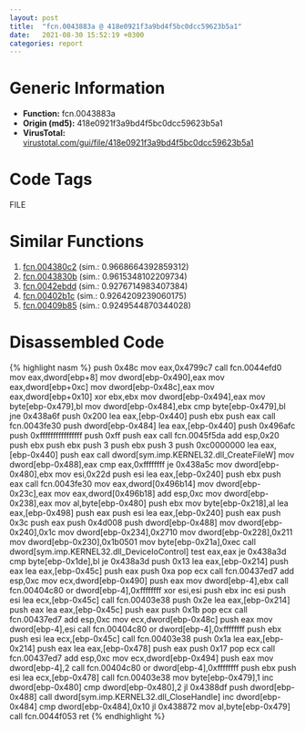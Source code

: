 ```yaml
---
layout: post
title:  "fcn.0043883a @ 418e0921f3a9bd4f5bc0dcc59623b5a1"
date:   2021-08-30 15:52:19 +0300
categories: report
---
```


# Generic Information
- **Function:** fcn.0043883a
- **Origin (md5):** 418e0921f3a9bd4f5bc0dcc59623b5a1
- **VirusTotal:** [virustotal.com/gui/file/418e0921f3a9bd4f5bc0dcc59623b5a1][virustotal_ref]

# Code Tags
<span class="tag" id="FILE">FILE</span>


# Similar Functions

1. [fcn.004380c2][similar_1_ref] (sim.: 0.9668664392859312)
2. [fcn.0043830b][similar_2_ref] (sim.: 0.9615348102209734)
3. [fcn.0042ebdd][similar_3_ref] (sim.: 0.9276714983407384)
4. [fcn.00402b1c][similar_4_ref] (sim.: 0.9264209239060175)
5. [fcn.00409b85][similar_5_ref] (sim.: 0.9249544870344028)


# Disassembled Code

{% highlight nasm %}
push 0x48c
mov eax,0x4799c7
call fcn.0044efd0
mov eax,dword[ebp+8]
mov dword[ebp-0x490],eax
mov eax,dword[ebp+0xc]
mov dword[ebp-0x48c],eax
mov eax,dword[ebp+0x10]
xor ebx,ebx
mov dword[ebp-0x494],eax
mov byte[ebp-0x479],bl
mov dword[ebp-0x484],ebx
cmp byte[ebp-0x479],bl
jne 0x438a6f
push 0x200
lea eax,[ebp-0x440]
push ebx
push eax
call fcn.0043fe30
push dword[ebp-0x484]
lea eax,[ebp-0x440]
push 0x496afc
push 0xffffffffffffffff
push 0xff
push eax
call fcn.0045f5da
add esp,0x20
push ebx
push ebx
push 3
push ebx
push 3
push 0xc0000000
lea eax,[ebp-0x440]
push eax
call dword[sym.imp.KERNEL32.dll_CreateFileW]
mov dword[ebp-0x488],eax
cmp eax,0xffffffff
je 0x438a5c
mov dword[ebp-0x480],ebx
mov esi,0x22d
push esi
lea eax,[ebp-0x240]
push ebx
push eax
call fcn.0043fe30
mov eax,dword[0x496b14]
mov dword[ebp-0x23c],eax
mov eax,dword[0x496b18]
add esp,0xc
mov dword[ebp-0x238],eax
mov al,byte[ebp-0x480]
push ebx
mov byte[ebp-0x218],al
lea eax,[ebp-0x498]
push eax
push esi
lea eax,[ebp-0x240]
push eax
push 0x3c
push eax
push 0x4d008
push dword[ebp-0x488]
mov dword[ebp-0x240],0x1c
mov dword[ebp-0x234],0x2710
mov dword[ebp-0x228],0x211
mov dword[ebp-0x230],0x1b0501
mov byte[ebp-0x21a],0xec
call dword[sym.imp.KERNEL32.dll_DeviceIoControl]
test eax,eax
je 0x438a3d
cmp byte[ebp-0x1de],bl
je 0x438a3d
push 0x13
lea eax,[ebp-0x214]
push eax
lea eax,[ebp-0x45c]
push eax
push 0xa
pop ecx
call fcn.00437ed7
add esp,0xc
mov ecx,dword[ebp-0x490]
push eax
mov dword[ebp-4],ebx
call fcn.00404c80
or dword[ebp-4],0xffffffff
xor esi,esi
push ebx
inc esi
push esi
lea ecx,[ebp-0x45c]
call fcn.00403e38
push 0x2e
lea eax,[ebp-0x214]
push eax
lea eax,[ebp-0x45c]
push eax
push 0x1b
pop ecx
call fcn.00437ed7
add esp,0xc
mov ecx,dword[ebp-0x48c]
push eax
mov dword[ebp-4],esi
call fcn.00404c80
or dword[ebp-4],0xffffffff
push ebx
push esi
lea ecx,[ebp-0x45c]
call fcn.00403e38
push 0x1a
lea eax,[ebp-0x214]
push eax
lea eax,[ebp-0x478]
push eax
push 0x17
pop ecx
call fcn.00437ed7
add esp,0xc
mov ecx,dword[ebp-0x494]
push eax
mov dword[ebp-4],2
call fcn.00404c80
or dword[ebp-4],0xffffffff
push ebx
push esi
lea ecx,[ebp-0x478]
call fcn.00403e38
mov byte[ebp-0x479],1
inc dword[ebp-0x480]
cmp dword[ebp-0x480],2
jl 0x4388df
push dword[ebp-0x488]
call dword[sym.imp.KERNEL32.dll_CloseHandle]
inc dword[ebp-0x484]
cmp dword[ebp-0x484],0x10
jl 0x438872
mov al,byte[ebp-0x479]
call fcn.0044f053
ret 
{% endhighlight %}


[similar_1_ref]: /report/fcn.004380c2@418e0921f3a9bd4f5bc0dcc59623b5a1
[similar_2_ref]: /report/fcn.0043830b@418e0921f3a9bd4f5bc0dcc59623b5a1
[similar_3_ref]: /report/fcn.0042ebdd@7b00dd8f2abf54a73bfb09681334ff78
[similar_4_ref]: /report/fcn.00402b1c@6c5b0418e4a4c57d99cda47d2717045d
[similar_5_ref]: /report/fcn.00409b85@418e0921f3a9bd4f5bc0dcc59623b5a1
[virustotal_ref]: https://www.virustotal.com/gui/file/418e0921f3a9bd4f5bc0dcc59623b5a1